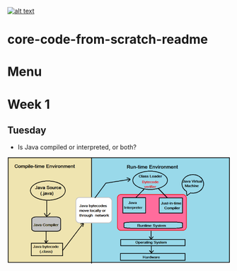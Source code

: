 <a href="https://www.core-code.io/">

![alt text](https://uploads-ssl.webflow.com/5eb2f56932c3562feab232e3/5f73550d00249e7e96c9f3de_Logo.png 'corecodeio')

</a>

# core-code-from-scratch-readme
# Menu
# Week 1 
## Tuesday
<ul>
  <li>Is Java compiled or interpreted, or both?</li>
</ul>
<img src="../assets/java.png"/>
